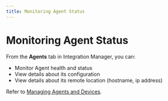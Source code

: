 ```yaml
---
title: Monitoring Agent Status
---
```


# Monitoring Agent Status

From the **Agents** tab in Integration Manager, you can:

* Monitor Agent health and status
* View details about its configuration
* View details about its remote location (hostname, ip address)

Refer to [Managing Agents and Devices](../integration-manager/agents-and-devices/managing-agents-and-devices).
